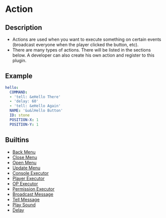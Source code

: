 # Action

## Description
* Actions are used when you want to execute something on certain events (broadcast everyone when the player clicked the button, etc).
* There are many types of actions. There will be listed in the sections below. A developer can also create his own action and register to this plugin.

## Example
```yaml
hello:
  COMMAND: 
  - 'tell: &eHello There'
  - 'delay: 60'
  - 'tell: &eHello Again'
  NAME: '&u&lHello Button'
  ID: stone
  POSITION-X: 1
  POSITION-Y: 1
```

## Builtins
* [Back Menu](./action/back-menu.md)
* [Close Menu](./action/close-menu.md)
* [Open Menu](./action/open-menu.md)
* [Update Menu](./action/update-menu.md)
* [Console Executor](./action/console-executor.md)
* [Player Executor](./action/player-executor.md)
* [OP Executor](./action/op-executor.md)
* [Permission Executor](./action/permission-executor.md)
* [Broadcast Message](./action/broadcast-message.md)
* [Tell Message](./action/tell-message.md)
* [Play Sound](./action/play-sound.md)
* [Delay](./action/delay.md)